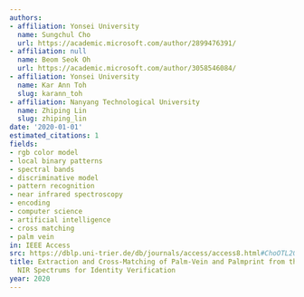 ```yaml
---
authors:
- affiliation: Yonsei University
  name: Sungchul Cho
  url: https://academic.microsoft.com/author/2899476391/
- affiliation: null
  name: Beom Seok Oh
  url: https://academic.microsoft.com/author/3058546084/
- affiliation: Yonsei University
  name: Kar Ann Toh
  slug: karann_toh
- affiliation: Nanyang Technological University
  name: Zhiping Lin
  slug: zhiping_lin
date: '2020-01-01'
estimated_citations: 1
fields:
- rgb color model
- local binary patterns
- spectral bands
- discriminative model
- pattern recognition
- near infrared spectroscopy
- encoding
- computer science
- artificial intelligence
- cross matching
- palm vein
in: IEEE Access
src: https://dblp.uni-trier.de/db/journals/access/access8.html#ChoOTL20
title: Extraction and Cross-Matching of Palm-Vein and Palmprint from the RGB and the
  NIR Spectrums for Identity Verification
year: 2020
---
```

